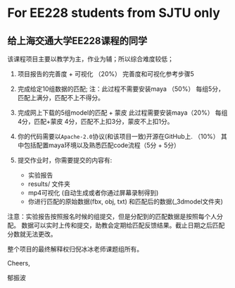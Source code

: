 # For EE228 students from SJTU only
## 给上海交通大学EE228课程的同学

该课程项目主要以教学为主，作业为辅；所以综合难度较低；

1. 项目报告的完善度 + 可视化 （20%）
完善度和可视化参考步骤5

2. 完成给定10组数据的匹配; 注：此过程不需要安装maya （50%）
每组5分，匹配上满分，匹配不上不得分。

3. 完成网上下载的5组model的匹配 + 蒙皮 此过程需要安装maya（20%）
每组4分，匹配+蒙皮 4分，匹配不上扣3分，蒙皮不上扣1分。

4. 你的代码需要以`Apache-2.0`协议(和该项目一致)开源在GitHub上. （10%）
其中包括配置maya环境以及熟悉匹配code流程（5分 + 5分）

5. 提交作业时，你需要提交的内容有: 
    * 实验报告
    * results/ 文件夹
    * mp4可视化 (自动生成或者你通过屏幕录制得到)
    * 你进行匹配的原始数据(fbx, obj, txt) 和匹配后的数据(_3dmodel文件夹)

注意：实验报告按照报名时候的组提交，但是分配到的匹配数据是按照每个人分配。
数据可以实时上传和提交，助教会定期给匹配反馈结果。截止日期之后匹配分数就无法更改。

整个项目的最终解释权归倪冰冰老师课题组所有。

Cheers,

郁振波
